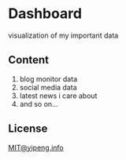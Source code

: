 # Dashboard
visualization of my important data

## Content
1. blog monitor data
2. social media data
3. latest news i care about
4. and so on...

## License
MIT@yipeng.info

